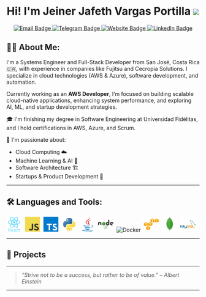 
<div id="hey" align="center">
  <h1>
    Hi!
    I'm Jeiner Jafeth Vargas Portilla
    <img src="https://media.giphy.com/media/hvRJCLFzcasrR4ia7z/giphy.gif" width=40 />
  </h1>
</div>

<div id="badges" align="center">
  <a href="mailto:jeinervp@gmail.com">
    <img src="https://img.shields.io/badge/-Email%20Me-red?style=for-the-badge" alt="Email Badge"/>
  </a>
  <a href="https://t.me/jeinervp">
    <img src="https://img.shields.io/badge/Telegram-blue?style=for-the-badge&logo=telegram&logoColor=white" alt="Telegram Badge"/>
  </a>
  <a href="https://jeinervargas.dev">
    <img src="https://img.shields.io/badge/-My%20Website-red?style=for-the-badge" alt="Website Badge"/>
  </a>
  <a href="https://www.linkedin.com/in/jeiner-vargas-portilla">
    <img src="https://img.shields.io/badge/LinkedIn-blue?style=for-the-badge&logo=linkedin&logoColor=white" alt="LinkedIn Badge"/>
  </a>
</div>

## 👨‍💻 About Me:

I'm a Systems Engineer and Full-Stack Developer from San José, Costa Rica 🇨🇷, with experience in companies like Fujitsu and Cecropia Solutions. I specialize in cloud technologies (AWS & Azure), software development, and automation.

Currently working as an **AWS Developer**, I’m focused on building scalable cloud-native applications, enhancing system performance, and exploring AI, ML, and startup development strategies.

🎓 I'm finishing my degree in Software Engineering at Universidad Fidélitas, and I hold certifications in AWS, Azure, and Scrum.

🧠 I'm passionate about:
- Cloud Computing ☁️
- Machine Learning & AI 🤖
- Software Architecture 🏗️
- Startups & Product Development 🚀

---

## 🛠️ Languages and Tools:
<div>
  <img src="https://github.com/devicons/devicon/blob/master/icons/react/react-original-wordmark.svg" title="React" alt="React" width="40" height="40"/>&nbsp;
  <img src="https://github.com/devicons/devicon/blob/master/icons/javascript/javascript-original.svg" title="JavaScript" alt="JavaScript" width="40" height="40"/>&nbsp;
  <img src="https://github.com/devicons/devicon/blob/master/icons/typescript/typescript-original.svg" title="TypeScript" alt="TypeScript" width="40" height="40"/>&nbsp;
  <img src="https://github.com/devicons/devicon/blob/master/icons/python/python-original.svg" title="Python" alt="Python" width="40" height="40"/>&nbsp;
  <img src="https://github.com/devicons/devicon/blob/master/icons/java/java-original.svg" title="Java" alt="Java" width="40" height="40"/>&nbsp;
  <img src="https://github.com/devicons/devicon/blob/master/icons/nodejs/nodejs-original-wordmark.svg" title="NodeJS" alt="NodeJS" width="40" height="40"/>&nbsp;
  <img src="https://cdn.jsdelivr.net/gh/devicons/devicon/icons/docker/docker-original.svg" title="Docker" alt="Docker" width="40" height="40"/>&nbsp;
  <img src="https://github.com/devicons/devicon/blob/master/icons/amazonwebservices/amazonwebservices-original.svg" title="AWS" alt="AWS" width="40" height="40"/>&nbsp;
  <img src="https://github.com/devicons/devicon/blob/master/icons/mongodb/mongodb-original.svg" title="MongoDB" alt="MongoDB" width="40" height="40"/>&nbsp;
  <img src="https://github.com/devicons/devicon/blob/master/icons/mysql/mysql-original-wordmark.svg" title="MySQL" alt="MySQL" width="40" height="40"/>&nbsp;
</div>

---

## 📁 Projects

---

> _“Strive not to be a success, but rather to be of value.” – Albert Einstein_

---
